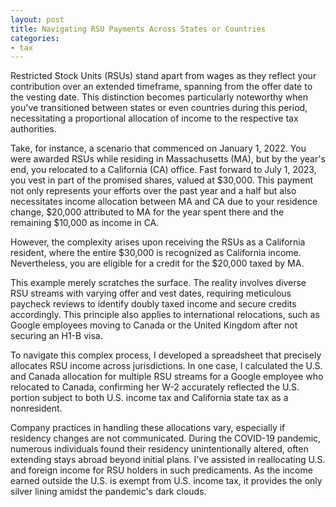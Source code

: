 ```yaml
---
layout: post
title: Navigating RSU Payments Across States or Countries
categories:
- tax
---
```


Restricted Stock Units (RSUs) stand apart from wages as they reflect your
contribution over an extended timeframe, spanning from the offer date to the
vesting date. This distinction becomes particularly noteworthy when you've
transitioned between states or even countries during this period, necessitating
a proportional allocation of income to the respective tax authorities.

Take, for instance, a scenario that commenced on January 1, 2022. You were
awarded RSUs while residing in Massachusetts (MA), but by the year's end, you
relocated to a California (CA) office. Fast forward to July 1, 2023, you vest
in part of the promised shares, valued at $30,000. This payment not only
represents your efforts over the past year and a half but also necessitates
income allocation between MA and CA due to your residence change, $20,000
attributed to MA for the year spent there and the remaining $10,000 as income
in CA.

However, the complexity arises upon receiving the RSUs as a California
resident, where the entire $30,000 is recognized as California income.
Nevertheless, you are eligible for a credit for the $20,000 taxed by MA.

This example merely scratches the surface. The reality involves diverse RSU
streams with varying offer and vest dates, requiring meticulous paycheck
reviews to identify doubly taxed income and secure credits accordingly. This
principle also applies to international relocations, such as Google employees
moving to Canada or the United Kingdom after not securing an H1-B visa.

To navigate this complex process, I developed a spreadsheet that precisely
allocates RSU income across jurisdictions. In one case, I calculated the U.S.
and Canada allocation for multiple RSU streams for a Google employee who
relocated to Canada, confirming her W-2 accurately reflected the U.S. portion
subject to both U.S. income tax and California state tax as a nonresident.

Company practices in handling these allocations vary, especially if residency
changes are not communicated. During the COVID-19 pandemic, numerous
individuals found their residency unintentionally altered, often extending
stays abroad beyond initial plans. I've assisted in reallocating U.S. and
foreign income for RSU holders in such predicaments. As the income
earned outside the U.S. is exempt from U.S. income tax, it provides the only silver lining
amidst the pandemic's dark clouds.
